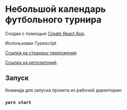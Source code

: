 # Небольшой календарь футбольного турнира

Создан с помощью [Create React App](https://github.com/facebook/create-react-app).

Использован Typescript

[Ссылка на страницу приложения]().

[Ссылка на репозиторий]().

## Запуск

Команда для запуска проекта из рабочей директории:

### `yarn start`
